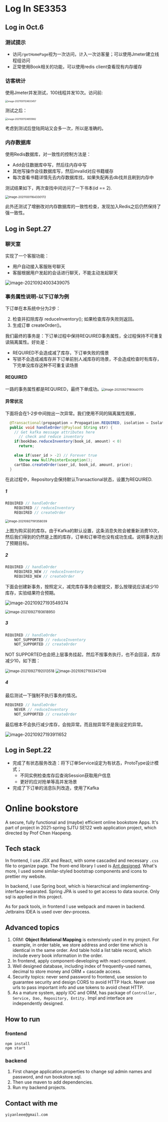 # Log In SE3353

## Log in Oct.6

### 测试提示

- 访问`/getHomePage`视为一次访问，计入一次访客量；可以使用Jmeter建立线程组访问
- 正常使用Book相关的功能，可以使用redis client查看现有内存缓存

### 访客统计

使用Jmeter并发测试，100线程并发10次。访问前:

<img src="https://i.loli.net/2021/10/01/puHP7XSBoWcglbi.png" alt="image-20211001124633457" style="zoom:50%;" />

测试之后：

<img src="https://i.loli.net/2021/10/01/kaCuIMPlb8tqhWf.png" alt="image-20211001124655982" style="zoom:50%;" />

考虑到测试后登陆网站又会多一次，所以是准确的。

### 内存数据库

使用Redis数据库，对一致性的控制方法是：

- Add会往数据库中写，然后往内存中写
- 其他写操作会往数据库写，然后invalid对应书籍缓存
- 每次查看书籍详情先去内存数据库找，如果失配再去db找并且刷到内存中

测试结果如下，两次查找中间访问了一下书本(id == 2). 

<img src="https://i.loli.net/2021/10/01/AGcHlfhSx5Dg8P4.png" alt="image-20211001164330172" style="zoom:67%;" />

此外还测试了增删改对内存数据库的一致性检查，发现加入Redis之后仍然保持了强一致性。

## Log in Sept.27

### 聊天室

实现了一个客服功能：

- 用户自动接入客服账号聊天
- 客服根据用户发起的会话进行聊天，不能主动发起聊天

![image-20210924003439075](https://i.loli.net/2021/09/24/ewgy1s6jTIhbqtv.png)

### 事务属性说明-以下订单为例

下订单在本系统中分为2步：

2. 检查并扣除库存 reduceInventory(); 如果检查库存失败则返回。
3. 生成订单 createOrder()。

我们最终的事务是：下订单过程中保持REQUIRED事务属性，全过程保持不可重复读隔离属性。好处是：

- REQUIRED不会造成减了库存，下订单失败的情景
- 写锁不会造成减库存并下订单前别人减库存的场景，不会造成检查时有库存，下完单没库存这种不可重复读场景

#### REQUIRED

一路的事务属性都是REQUIRED，最终下单成功。<img src="https://i.loli.net/2021/09/27/mCjyJHpP6a9Fekb.png" alt="image-20210927190640170" style="zoom:67%;" />

#### 异常状况

下面将会在1-2步中间抛出一次异常。我们使用不同的隔离属性观察，

```java
  @Transactional(propagation = Propagation.REQUIRED, isolation = Isolation.REPEATABLE_READ)
  public void handleOrder(@Payload String str) {
    // Get kafka message attributes here
      // check and reduce inventory
    if(bookDao.reduceInventory(book_id, amount) < 0)
      return;
      
    else if(user_id > -2) // Forever true
      throw new NullPointerException();
    cartDao.createOrder(user_id, book_id, amount, price);
  }
```

在此过程中，Repository会保持默认Transactional状态，设置为REQUIRED. 

##### 1

```C++
REQUIRED // handleOrder
	REQUIRED // reduceInventory
	REQUIRED // createOrder
```

<img src="https://i.loli.net/2021/09/27/p5YCbDRnaJfSslz.png" alt="image-20210927191358039" style="zoom: 67%;" />

上图为购买前的库存。由于Kafka的默认设置，这条消息失败会被重新消费10次，然后我们得到的仍然是上图的库存，订单和订单项也没有成功生成。说明事务达到了预期目标。

##### 2

```c++
REQUIRED // handleOrder
	REQUIRED_NEW // reduceInventory
	REQUIRED_NEW // createOrder
```

下面会创建新事务，按照定义，减完库存事务会被提交，那么按理说应该减少10库存，实验结果符合预期。

![image-20210927193549374](https://i.loli.net/2021/09/27/XPOQo3nqWvwMZIp.png)

<img src="https://i.loli.net/2021/09/27/kesY4VhONQMIZ5z.png" alt="image-20210927193618950" style="zoom:80%;" />

##### 3

```C++
REQUIRED // handleOrder
	NOT_SUPPORTED // reduceInventory
	NOT_SUPPORTED // createOrder
```

NOT SUPPORTED也会把上层事务挂起，然后不按事务执行，也不会回滚，库存减少10，如下图：

<img src="https://i.loli.net/2021/09/27/lnQTUCf2gxw5EmF.png" alt="image-20210927192013518" style="zoom:80%;" />

<img src="https://i.loli.net/2021/09/27/IcOmzQygAwPDWex.png" alt="image-20210927193347248" style="zoom:80%;" />

##### 4

最后测试一下强制不执行事务的情况。

```c++
REQUIRED // handleOrder
	NEVER // reduceInventory
	NOT_SUPPORTED // createOrder
```

最后根本不会执行减少库存，会抛异常。而且抛异常不是我设定的异常。

![image-20210927193911652](https://i.loli.net/2021/09/27/BQ527svgmcRFUWE.png)

## Log in Sept.22

- 完成了有状态服务改造：将下订单Service设定为有状态，ProtoType设计模式；
  - 不同实例检查库存后查询Session获取用户信息
  - 更好的应对抢单等高并发场景
- 完成了下订单的消息队列改造，使用了Kafka

# Online bookstore

A secure, fully functional and (maybe) efficient online bookstore Apps. It's part of project in 2021-spring SJTU SE122 web application project, which directed by Prof Chen Haopeng.

## Tech stack

In frontend, I use JSX and React, with some cascaded and necessary `.css` file to organize page. The front-end library I used is [Ant designed](https://ant.design/). What's more, I used some similar-styled bootstrap components and icons to prettier my website.

In backend, I use Spring boot, which is hierarchical and  implementing-interface-separated. Spring JPA is used to get access to data source. Only sql is applied in this project.

As for pack tools, in frontend I use webpack and maven in backend. Jetbrains IDEA is used over dev-process.

## Advanced topics

1. ORM: **Object Relational Mapping** is extensively used in my project. For example, in order table, we store address and order time which is identical in the same order. And table hold a list table record, which include every book information in the order.
2. In frontend, apply component-developing with react-component.
3. Well designed database, including index of frequently-used names, decimal to store money and ORM + cascade access.
4. Security topics: never send password to frontend, use session to guarantee security and design CORS to avoid HTTP Hack. Never use urls to pass important info and use tokens to avoid cheat HTTP.
5. As a mature system, apply IOC and ORM, has package of `Controller, Service, Dao, Repository, Entity.` Impl and interface are independently designed.

## How to run

### frontend

```shell
npm install
npm start
```

### backend

1. First change application.properties to change sql admin names and password, and run bookstore.sql.
2. Then use maven to add dependencies.
3. Run my backend projects.

## Contact with me

`yiyanleee@gmail.com`



